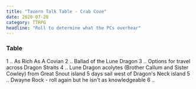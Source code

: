```yaml
---
title: "Tavern Talk Table - Crab Cove"
date: 2020-07-28
category: TTRPG
headline: "Roll to determine what the PCs overhear"
---
```


### Table
1 .. As Rich As A Covian
2 .. Ballad of the Lune Dragon
3 .. Options for travel across Dragon Straits
4 .. Lune Dragon acolytes (Brother Callum and Sister Cowley) from Great Snout island 5 days sail west of Dragon's Neck island
5 .. Dwayne Rock - roll again but he isn't as knowledgeable
6 .. 
